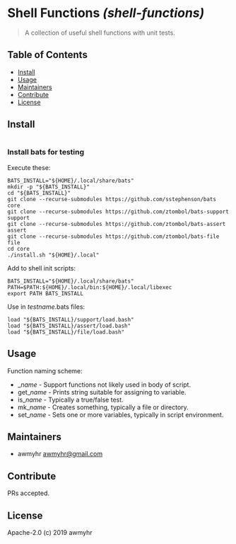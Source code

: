 # Shell Functions _(shell-functions)_

> A collection of useful shell functions with unit tests.

## Table of Contents

- [Install](#install)
- [Usage](#usage)
- [Maintainers](#maintainers)
- [Contribute](#contribute)
- [License](#license)

## Install

```
```

### Install bats for testing

Execute these:

    BATS_INSTALL="${HOME}/.local/share/bats"
    mkdir -p "${BATS_INSTALL}"
    cd "${BATS_INSTALL}"
    git clone --recurse-submodules https://github.com/sstephenson/bats      core
    git clone --recurse-submodules https://github.com/ztombol/bats-support  support
    git clone --recurse-submodules https://github.com/ztombol/bats-assert   assert
    git clone --recurse-submodules https://github.com/ztombol/bats-file     file
    cd core
    ./install.sh "${HOME}/.local"

Add to shell init scripts:

    BATS_INSTALL="${HOME}/.local/share/bats"
    PATH=$PATH:${HOME}/.local/bin:${HOME}/.local/libexec
    export PATH BATS_INSTALL

Use in _testname_.bats files:

    load "${BATS_INSTALL}/support/load.bash"
    load "${BATS_INSTALL}/assert/load.bash"
    load "${BATS_INSTALL}/file/load.bash"

## Usage

Function naming scheme:
 - \__name_ - Support functions not likely used in body of script.
 - get\__name_ - Prints string suitable for assigning to variable.
 - is\__name_ - Typically a true/false test.
 - mk\__name_ - Creates something, typically a file or directory.
 - set\__name_ - Sets one or more variables, typically in script environment.

## Maintainers

- awmyhr <awmyhr@gmail.com>

## Contribute

PRs accepted.

## License

Apache-2.0 (c) 2019 awmyhr